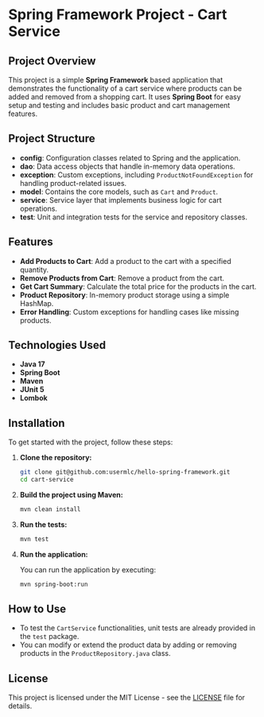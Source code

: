 # Spring Framework Project - Cart Service

## Project Overview

This project is a simple **Spring Framework** based application that demonstrates the functionality of a cart service where products can be added and removed from a shopping cart. It uses **Spring Boot** for easy setup and testing and includes basic product and cart management features.

## Project Structure

- **config**: Configuration classes related to Spring and the application.
- **dao**: Data access objects that handle in-memory data operations.
- **exception**: Custom exceptions, including `ProductNotFoundException` for handling product-related issues.
- **model**: Contains the core models, such as `Cart` and `Product`.
- **service**: Service layer that implements business logic for cart operations.
- **test**: Unit and integration tests for the service and repository classes.

## Features

- **Add Products to Cart**: Add a product to the cart with a specified quantity.
- **Remove Products from Cart**: Remove a product from the cart.
- **Get Cart Summary**: Calculate the total price for the products in the cart.
- **Product Repository**: In-memory product storage using a simple HashMap.
- **Error Handling**: Custom exceptions for handling cases like missing products.

## Technologies Used

- **Java 17**
- **Spring Boot**
- **Maven**
- **JUnit 5**
- **Lombok**

## Installation

To get started with the project, follow these steps:

1. **Clone the repository:**

    ```bash
    git clone git@github.com:usermlc/hello-spring-framework.git
    cd cart-service
    ```

2. **Build the project using Maven:**

    ```bash
    mvn clean install
    ```

3. **Run the tests:**

    ```bash
    mvn test
    ```

4. **Run the application:**

    You can run the application by executing:

    ```bash
    mvn spring-boot:run
    ```

## How to Use

- To test the `CartService` functionalities, unit tests are already provided in the `test` package.
- You can modify or extend the product data by adding or removing products in the `ProductRepository.java` class.

## License

This project is licensed under the MIT License - see the [LICENSE](LICENSE) file for details.
